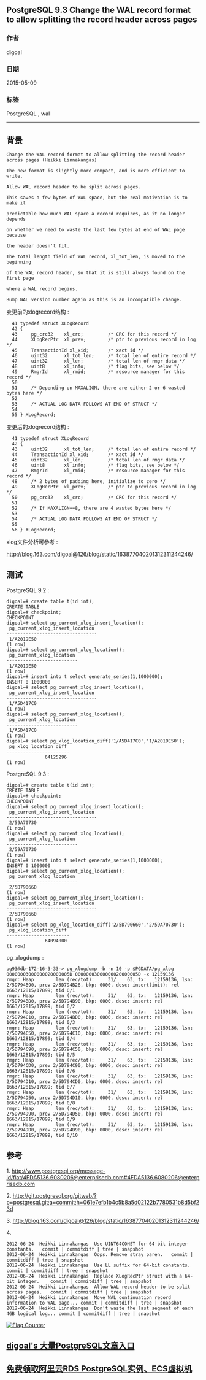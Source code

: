 ## PostgreSQL 9.3 Change the WAL record format to allow splitting the record header across pages  
                                     
### 作者                    
digoal                    
                    
### 日期                     
2015-05-09                    
                      
### 标签                    
PostgreSQL , wal            
                                
----                                
                                 
## 背景       
```  
Change the WAL record format to allow splitting the record header across pages (Heikki Linnakangas)  
  
The new format is slightly more compact, and is more efficient to write.  
  
Allow WAL record header to be split across pages.  
  
This saves a few bytes of WAL space, but the real motivation is to make it  
  
predictable how much WAL space a record requires, as it no longer depends  
  
on whether we need to waste the last few bytes at end of WAL page because  
  
the header doesn't fit.  
  
The total length field of WAL record, xl_tot_len, is moved to the beginning  
  
of the WAL record header, so that it is still always found on the first page  
  
where a WAL record begins.  
  
Bump WAL version number again as this is an incompatible change.  
```  
  
变更前的xlogrecord结构 :   
  
```  
  41 typedef struct XLogRecord  
  42 {  
  43     pg_crc32    xl_crc;         /* CRC for this record */  
  44     XLogRecPtr  xl_prev;        /* ptr to previous record in log */  
  45     TransactionId xl_xid;       /* xact id */  
  46     uint32      xl_tot_len;     /* total len of entire record */  
  47     uint32      xl_len;         /* total len of rmgr data */  
  48     uint8       xl_info;        /* flag bits, see below */  
  49     RmgrId      xl_rmid;        /* resource manager for this record */  
  50   
  51     /* Depending on MAXALIGN, there are either 2 or 6 wasted bytes here */  
  52   
  53     /* ACTUAL LOG DATA FOLLOWS AT END OF STRUCT */  
  54   
  55 } XLogRecord;  
```  
  
变更后的xlogrecord结构 :   
  
```  
  41 typedef struct XLogRecord  
  42 {  
  43     uint32      xl_tot_len;     /* total len of entire record */  
  44     TransactionId xl_xid;       /* xact id */  
  45     uint32      xl_len;         /* total len of rmgr data */  
  46     uint8       xl_info;        /* flag bits, see below */  
  47     RmgrId      xl_rmid;        /* resource manager for this record */  
  48     /* 2 bytes of padding here, initialize to zero */  
  49     XLogRecPtr  xl_prev;        /* ptr to previous record in log */  
  50     pg_crc32    xl_crc;         /* CRC for this record */  
  51   
  52     /* If MAXALIGN==8, there are 4 wasted bytes here */  
  53   
  54     /* ACTUAL LOG DATA FOLLOWS AT END OF STRUCT */  
  55   
  56 } XLogRecord;  
```  
  
xlog文件分析可参考 :   
  
http://blog.163.com/digoal@126/blog/static/163877040201312311244246/  
  
## 测试  
PostgreSQL 9.2 :   
  
```  
digoal=# create table t(id int);  
CREATE TABLE  
digoal=# checkpoint;  
CHECKPOINT  
digoal=# select pg_current_xlog_insert_location();  
 pg_current_xlog_insert_location   
---------------------------------  
 1/A2019E50  
(1 row)  
digoal=# select pg_current_xlog_location();  
 pg_current_xlog_location   
--------------------------  
 1/A2019E50  
(1 row)  
digoal=# insert into t select generate_series(1,1000000);  
INSERT 0 1000000  
digoal=# select pg_current_xlog_insert_location();  
 pg_current_xlog_insert_location   
---------------------------------  
 1/A5D417C0  
(1 row)  
digoal=# select pg_current_xlog_location();  
 pg_current_xlog_location   
--------------------------  
 1/A5D417C0  
(1 row)  
digoal=# select pg_xlog_location_diff('1/A5D417C0','1/A2019E50');  
 pg_xlog_location_diff   
-----------------------  
              64125296  
(1 row)  
```  
  
PostgreSQL 9.3 :   
  
```  
digoal=# create table t(id int);  
CREATE TABLE  
digoal=# checkpoint;  
CHECKPOINT  
digoal=# select pg_current_xlog_insert_location();  
 pg_current_xlog_insert_location   
---------------------------------  
 2/59A70730  
(1 row)  
digoal=# select pg_current_xlog_location();  
 pg_current_xlog_location   
--------------------------  
 2/59A70730  
(1 row)  
digoal=# insert into t select generate_series(1,1000000);  
INSERT 0 1000000  
digoal=# select pg_current_xlog_location();  
 pg_current_xlog_location   
--------------------------  
 2/5D790660  
(1 row)  
digoal=# select pg_current_xlog_insert_location();  
 pg_current_xlog_insert_location   
---------------------------------  
 2/5D790660  
(1 row)  
digoal=# select pg_xlog_location_diff('2/5D790660','2/59A70730');  
 pg_xlog_location_diff   
-----------------------  
              64094000  
(1 row)  
```  
  
pg_xlogdump :   
  
```  
pg93@db-172-16-3-33-> pg_xlogdump -b -n 10 -p $PGDATA/pg_xlog 00000003000000020000005D 00000003000000020000005D -x 12159136   
rmgr: Heap        len (rec/tot):     31/    63, tx:   12159136, lsn: 2/5D794B90, prev 2/5D794B28, bkp: 0000, desc: insert(init): rel 1663/12815/17899; tid 0/1  
rmgr: Heap        len (rec/tot):     31/    63, tx:   12159136, lsn: 2/5D794BD0, prev 2/5D794B90, bkp: 0000, desc: insert: rel 1663/12815/17899; tid 0/2  
rmgr: Heap        len (rec/tot):     31/    63, tx:   12159136, lsn: 2/5D794C10, prev 2/5D794BD0, bkp: 0000, desc: insert: rel 1663/12815/17899; tid 0/3  
rmgr: Heap        len (rec/tot):     31/    63, tx:   12159136, lsn: 2/5D794C50, prev 2/5D794C10, bkp: 0000, desc: insert: rel 1663/12815/17899; tid 0/4  
rmgr: Heap        len (rec/tot):     31/    63, tx:   12159136, lsn: 2/5D794C90, prev 2/5D794C50, bkp: 0000, desc: insert: rel 1663/12815/17899; tid 0/5  
rmgr: Heap        len (rec/tot):     31/    63, tx:   12159136, lsn: 2/5D794CD0, prev 2/5D794C90, bkp: 0000, desc: insert: rel 1663/12815/17899; tid 0/6  
rmgr: Heap        len (rec/tot):     31/    63, tx:   12159136, lsn: 2/5D794D10, prev 2/5D794CD0, bkp: 0000, desc: insert: rel 1663/12815/17899; tid 0/7  
rmgr: Heap        len (rec/tot):     31/    63, tx:   12159136, lsn: 2/5D794D50, prev 2/5D794D10, bkp: 0000, desc: insert: rel 1663/12815/17899; tid 0/8  
rmgr: Heap        len (rec/tot):     31/    63, tx:   12159136, lsn: 2/5D794D90, prev 2/5D794D50, bkp: 0000, desc: insert: rel 1663/12815/17899; tid 0/9  
rmgr: Heap        len (rec/tot):     31/    63, tx:   12159136, lsn: 2/5D794DD0, prev 2/5D794D90, bkp: 0000, desc: insert: rel 1663/12815/17899; tid 0/10  
```  
  
## 参考  
1\. http://www.postgresql.org/message-id/flat/4FDA5136.6080206@enterprisedb.com#4FDA5136.6080206@enterprisedb.com  
  
2\. http://git.postgresql.org/gitweb/?p=postgresql.git;a=commit;h=061e7efb1b4c5b8a5d02122b7780531b8d5bf23d  
  
3\. http://blog.163.com/digoal@126/blog/static/163877040201312311244246/  
  
4\.  
  
```  
2012-06-24	Heikki Linnakangas	Use UINT64CONST for 64-bit integer constants.	commit | commitdiff | tree | snapshot  
2012-06-24	Heikki Linnakangas	Oops. Remove stray paren.	commit | commitdiff | tree | snapshot  
2012-06-24	Heikki Linnakangas	Use LL suffix for 64-bit constants.	commit | commitdiff | tree | snapshot  
2012-06-24	Heikki Linnakangas	Replace XLogRecPtr struct with a 64-bit integer.	commit | commitdiff | tree | snapshot  
2012-06-24	Heikki Linnakangas	Allow WAL record header to be split across pages.	commit | commitdiff | tree | snapshot  
2012-06-24	Heikki Linnakangas	Move WAL continuation record information to WAL page...	commit | commitdiff | tree | snapshot  
2012-06-24	Heikki Linnakangas	Don't waste the last segment of each 4GB logical log...	commit | commitdiff | tree | snapshot  
```  
  
  
<a rel="nofollow" href="http://info.flagcounter.com/h9V1"  ><img src="http://s03.flagcounter.com/count/h9V1/bg_FFFFFF/txt_000000/border_CCCCCC/columns_2/maxflags_12/viewers_0/labels_0/pageviews_0/flags_0/"  alt="Flag Counter"  border="0"  ></a>  
  
  
  
  
  
  
## [digoal's 大量PostgreSQL文章入口](https://github.com/digoal/blog/blob/master/README.md "22709685feb7cab07d30f30387f0a9ae")
  
  
## [免费领取阿里云RDS PostgreSQL实例、ECS虚拟机](https://free.aliyun.com/ "57258f76c37864c6e6d23383d05714ea")
  
